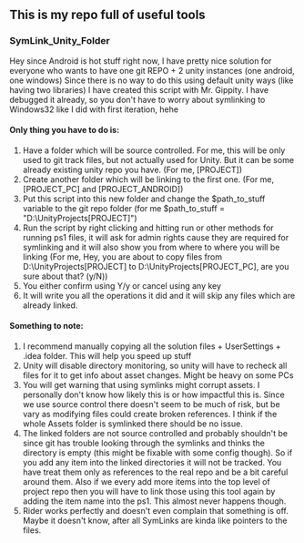 
## This is my repo full of useful tools


### SymLink_Unity_Folder
Hey since Android is hot stuff right now, I have pretty nice solution for everyone who wants to have one git REPO + 2 unity instances (one android, one windows)
Since there is no way to do this using default unity ways (like having two libraries) I have created this script with Mr. Gippity.
I have debugged it already, so you don't have to worry about symlinking to Windows32 like I did with first iteration, hehe

#### Only thing you have to do is:
1. Have a folder which will be source controlled. For me, this will be only used to git track files, but not actually used for Unity. But it can be some already existing unity repo you have. (For me, [PROJECT])
2. Create another folder which will be linking to the first one. (For me, [PROJECT_PC] and [PROJECT_ANDROID])
3. Put this script into this new folder and change the $path_to_stuff variable to the git repo folder (for me $path_to_stuff = "D:\UnityProjects\[PROJECT]")
4. Run the script by right clicking and hitting run or other methods for running ps1 files, it will ask for admin rights cause they are required for symlinking and it will also show you from where to where you will be linking (For me, Hey, you are about to copy files from D:\UnityProjects\[PROJECT] to D:\UnityProjects\[PROJECT_PC], are you sure about that? (y/N))
5. You either confirm using Y/y or cancel using any key
6. It will write you all the operations it did and it will skip any files which are already linked.

#### Something to note:
1. I recommend manually copying all the solution files + UserSettings + .idea folder. This will help you speed up stuff
2. Unity will disable directory monitoring, so unity will have to recheck all files for it to get info about asset changes. Might be heavy on some PCs
3. You will get warning that using symlinks might corrupt assets. I personally don't know how likely this is or how impactful this is. Since we use source control there doesn't seem to be much of risk, but be vary as modifying files could create broken references. I think if the whole Assets folder is symlinked there should be no issue.
4. The linked folders are not source controlled and probably shouldn't be since git has trouble looking through the symlinks and thinks the directory is empty (this might be fixable with some config though). So if you add any item into the linked directories it will not be tracked. You have treat them only as references to the real repo and be a bit careful around them. Also if we every add more items into the top level of project repo then you will have to link those using this tool again by adding the item name into the ps1. This almost never happens though.
5. Rider works perfectly and doesn't even complain that something is off. Maybe it doesn't know, after all SymLinks are kinda like pointers to the files.